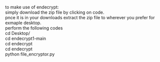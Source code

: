 to make use of endecrypt: <br>
simply download the zip file by clicking on code. <br>
pnce it is in your downloads extract the zip file to wherever you prefer for exmaple desktop. <br>
perform the following codes <br>
cd Desktop/ <br>
cd endecrypt1-main <br>
cd endecrypt <br>
cd endecrypt <br>
python file_encryptor.py <br>
